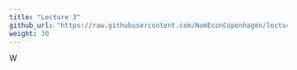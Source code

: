 ```yaml
---
title: "Lecture 3"
github_url: "https://raw.githubusercontent.com/NumEconCopenhagen/lectures-2019/master/03/Optimize_Print_and_Plot.ipynb"
weight: 30
---
```

W